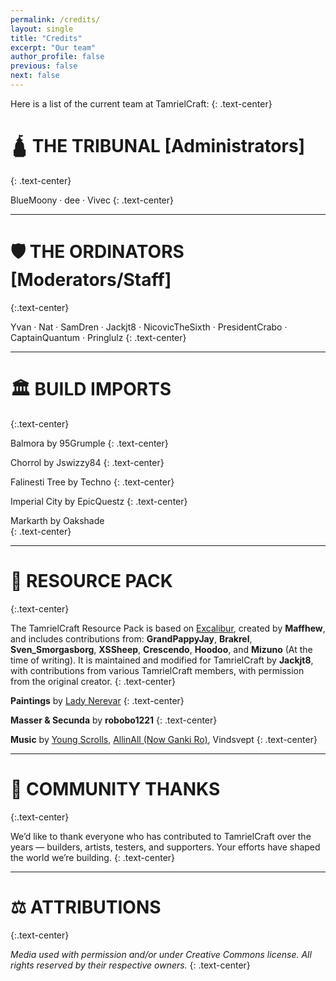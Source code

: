 ```yaml
---
permalink: /credits/
layout: single
title: "Credits"
excerpt: "Our team"
author_profile: false
previous: false
next: false
---
```


Here is a list of the current team at TamrielCraft:
{: .text-center}

# 🛕 THE TRIBUNAL [Administrators]
{: .text-center}

BlueMoony · dee · Vivec
{: .text-center}

---

# 🛡️ THE ORDINATORS [Moderators/Staff]
{:.text-center}

Yvan · Nat · SamDren · Jackjt8 · NicovicTheSixth · PresidentCrabo · CaptainQuantum · Pringlulz
{: .text-center}

---

# 🏛️ BUILD IMPORTS
{:.text-center}

Balmora by 95Grumple
{: .text-center}

Chorrol by Jswizzy84
{: .text-center}

Falinesti Tree by Techno
{: .text-center}

Imperial City by EpicQuestz
{: .text-center}

Markarth by Oakshade    
{: .text-center}

---

# 🎨 RESOURCE PACK
{:.text-center}

The TamrielCraft Resource Pack is based on [Excalibur](https://modrinth.com/resourcepack/excal), created by **Maffhew**, and includes contributions from: **GrandPappyJay**, **Brakrel**, **Sven_Smorgasborg**, **XSSheep**, **Crescendo**, **Hoodoo**, and **Mizuno** (At the time of writing).
It is maintained and modified for TamrielCraft by **Jackjt8**, with contributions from various TamrielCraft members, with permission from the original creator.
{: .text-center}

**Paintings** by [Lady Nerevar](https://ladynerevar.com/)
{: .text-center}

**Masser & Secunda** by **robobo1221**
{: .text-center}

**Music** by [Young Scrolls](https://www.youtube.com/youngscrolls), [AllinAll (Now Ganki Ro)](https://www.youtube.com/channel/UCDmZ0jUxY4vB6LHFk7d-ovg), Vindsvept
{: .text-center}

---

# 🙏 COMMUNITY THANKS
{:.text-center}

We’d like to thank everyone who has contributed to TamrielCraft over the years — builders, artists, testers, and supporters. Your efforts have shaped the world we’re building.
{: .text-center}

---

# ⚖️ ATTRIBUTIONS
{:.text-center}

*Media used with permission and/or under Creative Commons license. All rights reserved by their respective owners.*
{: .text-center}
